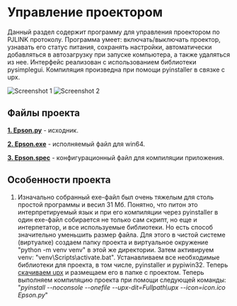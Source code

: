 # Управление проектором

Данный раздел содержит программу для управления проектором по PJLINK протоколу.
Программа умеет: включать/выключать проектор, узнавать его статус питания, сохранять настройки, 
автоматически добавляться в автозагрузку при запуске компьютера, а также удаляться из нее. 
Интерфейс реализован с использованием библиотеки pysimplegui. Компиляция произведна при помощи pyinstaller в связке с upx.


![Screenshot 1](https://github.com/devFF/FindJob/blob/main/Projects/Projector_control/scr1.PNG?raw=true)
![Screenshot 2](https://github.com/devFF/FindJob/blob/main/Projects/Projector_control/scr2.PNG?raw=true)

## Файлы проекта

[**1. Epson.py**](https://github.com/devFF/FindJob/blob/main/Projects/Projector_control/Epson.py) - исходник.

[**2. Epson.exe**](https://github.com/devFF/FindJob/blob/main/Projects/Projector_control/Epson.exe) - исполняемый файл для win64.

[**3. Epson.spec**](https://github.com/devFF/FindJob/blob/main/Projects/Projector_control/Epson.spec) - конфигурационный файл для компиляции приложения.

## Особенности проекта 

1. Изначально собранный exe-файл был очень тяжелым для столь простой программы и весил 31 Мб. Понятно, что питон это интерпретируемый язык и при его компиляции 
через pyinstaller в один exe-файл собирается не только сам скрипт, но еще и интерпетатор, и все используемые библиотеки. 
Но есть способ значительно уменьшить размер файла. Для этого в чистой системе (виртуалке) создаем папку проекта и виртуальное окружение "python -m venv venv" 
в этой же директории. Затем активируем venv: "venv\Scripts\activate.bat". Устанавливаем все необходимые библиотеки для проекта, в том числе, pyinstaller и 
pypiwin32. Теперь [скачиваем upx](https://github.com/upx/upx/releases) и размещаем его в папке с проектом. Теперь выполняем компиляцию проекта при помощи следующей 
команды: "*pyinstall --noconsole --onefile --upx-dit=Fullpath\upx --icon=icon.ico Epson.py*"





 

